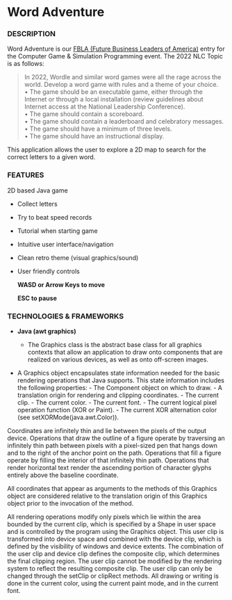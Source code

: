 # Word Adventure

### **DESCRIPTION**
Word Adventure is our [FBLA (Future Business Leaders of America)](https://www.fbla-pbl.org/) entry for the Computer Game & Simulation Programming event. The 2022 NLC Topic is as follows:
> In 2022, Wordle and similar word games were all the rage across the world. Develop a word game with rules and a theme of your choice.  
  • The game should be an executable game, either through the Internet or
  through a local installation (review guidelines about Internet access at the
  National Leadership Conference).  
  • The game should contain a scoreboard.  
  • The game should contain a leaderboard and celebratory messages.  
  • The game should have a minimum of three levels.  
  • The game should have an instructional display.  

This application allows the user to explore a 2D map to search for the correct letters to a given word.

### **FEATURES**
2D based Java game
  - Collect letters
  - Try to beat speed records
  - Tutorial when starting game
  - Intuitive user interface/navigation
  - Clean retro theme (visual graphics/sound)
  - User friendly controls
  
    **WASD or Arrow Keys to move**
    
     **ESC to pause**

### **TECHNOLOGIES & FRAMEWORKS**
- **Java (awt graphics)**
    - The Graphics class is the abstract base class for all graphics contexts that allow an application to draw onto components that are realized on various devices, as well as onto off-screen images.

- A Graphics object encapsulates state information needed for the basic rendering operations that Java supports. This state information includes the following properties: 
        - The Component object on which to draw.
        - A translation origin for rendering and clipping coordinates.
        - The current clip.
        - The current color.
        - The current font.
        - The current logical pixel operation function (XOR or Paint).
        - The current XOR alternation color (see setXORMode(java.awt.Color)). 

Coordinates are infinitely thin and lie between the pixels of the output device. Operations that draw the outline of a figure operate by traversing an infinitely thin path between pixels with a pixel-sized pen that hangs down and to the right of the anchor point on the path. Operations that fill a figure operate by filling the interior of that infinitely thin path. Operations that render horizontal text render the ascending portion of character glyphs entirely above the baseline coordinate. 

All coordinates that appear as arguments to the methods of this Graphics object are considered relative to the translation origin of this Graphics object prior to the invocation of the method.

All rendering operations modify only pixels which lie within the area bounded by the current clip, which is specified by a Shape in user space and is controlled by the program using the Graphics object. This user clip is transformed into device space and combined with the device clip, which is defined by the visibility of windows and device extents. The combination of the user clip and device clip defines the composite clip, which determines the final clipping region. The user clip cannot be modified by the rendering system to reflect the resulting composite clip. The user clip can only be changed through the setClip or clipRect methods. All drawing or writing is done in the current color, using the current paint mode, and in the current font.
